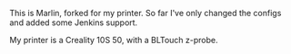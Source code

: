 This is Marlin, forked for my printer. So far I've only changed the configs and added some Jenkins support.

My printer is a Creality 10S 50, with a BLTouch z-probe.